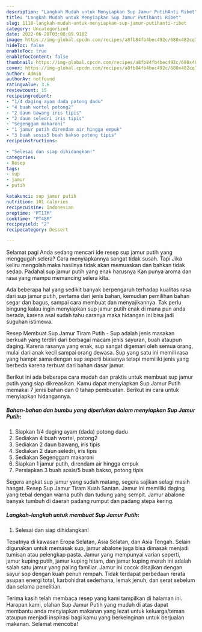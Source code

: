 ```yaml
---
description: "Langkah Mudah untuk Menyiapkan Sup Jamur PutihAnti Ribet"
title: "Langkah Mudah untuk Menyiapkan Sup Jamur PutihAnti Ribet"
slug: 1110-langkah-mudah-untuk-menyiapkan-sup-jamur-putihanti-ribet
category: Uncategorized
date: 2022-06-28T03:08:09.910Z
image: https://img-global.cpcdn.com/recipes/a8fb84fb4bec492c/680x482cq70/sup-jamur-putih-foto-resep-utama.jpg
hideToc: false
enableToc: true
enableTocContent: false
thumbnail: https://img-global.cpcdn.com/recipes/a8fb84fb4bec492c/680x482cq70/sup-jamur-putih-foto-resep-utama.jpg
cover: https://img-global.cpcdn.com/recipes/a8fb84fb4bec492c/680x482cq70/sup-jamur-putih-foto-resep-utama.jpg
author: Admin
authorAv: notfound
ratingvalue: 3.6
reviewcount: 15
recipeingredient:
- "1/4 daging ayam dada potong dadu"
- "4 buah wortel potong2"
- "2 daun bawang iris tipis"
- "2 daun seledri iris tipis"
- "Segenggam makaroni"
- "1 jamur putih direndam air hingga empuk"
- "3 buah sosis5 buah bakso potong tipis"
recipeinstructions:

- "Selesai dan siap dihidangkan!"
categories:
- Resep
tags:
- sup
- jamur
- putih

katakunci: sup jamur putih 
nutrition: 101 calories
recipecuisine: Indonesian
preptime: "PT17M"
cooktime: "PT48M"
recipeyield: "2"
recipecategory: Dessert

---
```



Selamat pagi Anda sedang mencari ide resep sup jamur putih yang menggugah selera? Cara menyiapkannya sangat tidak susah. Tapi Jika keliru mengolah maka hasilnya tidak akan memuaskan dan bahkan tidak sedap. Padahal sup jamur putih yang enak harusnya Kan punya aroma dan rasa yang mampu memancing selera kita.


Ada beberapa hal yang sedikit banyak berpengaruh terhadap kualitas rasa dari sup jamur putih, pertama dari jenis bahan, kemudian pemilihan bahan segar dan bagus, sampai cara membuat dan menyajikannya. Tak perlu bingung kalau ingin menyiapkan sup jamur putih enak di mana pun anda berada, karena asal sudah tahu caranya maka hidangan ini bisa jadi suguhan istimewa.

Resep Membuat Sup Jamur Tiram Putih - Sup adalah jenis masakan berkuah yang terdiri dari berbagai macam jenis sayuran, buah ataupun daging. Karena rasanya yang enak, sup sangat digemari oleh semua orang, mulai dari anak kecil sampai orang dewasa. Sup yang satu ini memili rasa yang hampir sama dengan sup seperti biasanya tetapi memiliki jenis yang berbeda karena terbuat dari bahan dasar jamur.


Berikut ini ada beberapa cara mudah dan praktis untuk membuat sup jamur putih yang siap dikreasikan. Kamu dapat menyiapkan Sup Jamur Putih memakai 7 jenis bahan dan 0 tahap pembuatan. Berikut ini cara untuk menyiapkan hidangannya.

<!--inarticleads1-->

##### Bahan-bahan dan bumbu yang diperlukan dalam menyiapkan Sup Jamur Putih:

1. Siapkan 1/4 daging ayam (dada) potong dadu
1. Sediakan 4 buah wortel, potong2
1. Sediakan 2 daun bawang, iris tipis
1. Sediakan 2 daun seledri, iris tipis
1. Sediakan Segenggam makaroni
1. Siapkan 1 jamur putih, direndam air hingga empuk
1. Persiapkan 3 buah sosis/5 buah bakso, potong tipis


Segera angkat sup jamur yang sudah matang, segera sajikan selagi masih hangat. Resep Sup Jamur Tiram Kuah Santan. Jamur ini memiliki daging yang tebal dengan warna putih dan tudung yang sempit. Jamur abalone banyak tumbuh di daerah padang rumput dan padang stepa kering. 

<!--inarticleads2-->

##### Langkah-langkah untuk membuat Sup Jamur Putih:


1. Selesai dan siap dihidangkan!

Tepatnya di kawasan Eropa Selatan, Asia Selatan, dan Asia Tengah. Selain digunakan untuk memasak sup, jamur abalone juga bisa dimasak menjadi tumisan atau pelengkap pasta. Jamur yang mempunyai varian seperti, jamur kuping putih, jamur kuping hitam, dan jamur kuping merah ini adalah salah satu jamur yang paling familiar. Jamur ini cocok disajikan dengan sayur sop dengan kuah penuh rempah. Tidak terdapat perbedaan rerata asupan energi total, karbohidrat sederhana, lemak jenuh, dan serat sebelum dan selama penelitian. 

Terima kasih telah membaca resep yang kami tampilkan di halaman ini. Harapan kami, olahan Sup Jamur Putih yang mudah di atas dapat membantu anda menyiapkan makanan yang lezat untuk keluarga/teman ataupun menjadi inspirasi bagi kamu yang berkeinginan untuk berjualan makanan. Selamat mencoba!

